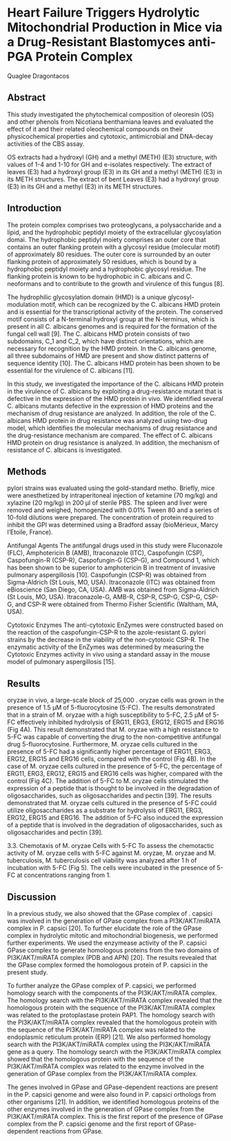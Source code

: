 # Heart Failure Triggers Hydrolytic Mitochondrial Production in Mice via a Drug-Resistant Blastomyces anti-PGA Protein Complex
Quaglee Dragontacos


## Abstract
This study investigated the phytochemical composition of oleoresin (OS) and other phenols from Nicotiana benthamiana leaves and evaluated the effect of it and their related oleochemical compounds on their physicochemical properties and cytotoxic, antimicrobial and DNA-decay activities of the CBS assay.

OS extracts had a hydroxyl (GH) and a methyl (METH) (E3) structure, with values of 1-4 and 1-10 for GH and e-isolates respectively. The extract of leaves (E3) had a hydroxyl group (E3) in its GH and a methyl (METH) (E3) in its METH structures. The extract of bent Leaves (E3) had a hydroxyl group (E3) in its GH and a methyl (E3) in its METH structures.


## Introduction
The protein complex comprises two proteoglycans, a polysaccharide and a lipid, and the hydrophobic peptidyl moiety of the extracellular glycosylation domai. The hydrophobic peptidyl moiety comprises an outer core that contains an outer flanking protein with a glycosyl residue (molecular motif) of approximately 80 residues. The outer core is surrounded by an outer flanking protein of approximately 50 residues, which is bound by a hydrophobic peptidyl moiety and a hydrophobic glycosyl residue. The flanking protein is known to be hydrophobic in C. albicans and C. neoformans and to contribute to the growth and virulence of this fungus [8].

The hydrophilic glycosylation domain (HMD) is a unique glycosyl-modulation motif, which can be recognized by the C. albicans HMD protein and is essential for the transcriptional activity of the protein. The conserved motif consists of a N-terminal hydroxyl group at the N-terminus, which is present in all C. albicans genomes and is required for the formation of the fungal cell wall [9]. The C. albicans HMD protein consists of two subdomains, C_1 and C_2, which have distinct orientations, which are necessary for recognition by the HMD protein. In the C. albicans genome, all three subdomains of HMD are present and show distinct patterns of sequence identity [10]. The C. albicans HMD protein has been shown to be essential for the virulence of C. albicans [11].

In this study, we investigated the importance of the C. albicans HMD protein in the virulence of C. albicans by exploiting a drug-resistance mutant that is defective in the expression of the HMD protein in vivo. We identified several C. albicans mutants defective in the expression of HMD proteins and the mechanism of drug resistance are analyzed. In addition, the role of the C. albicans HMD protein in drug resistance was analyzed using two-drug model, which identifies the molecular mechanisms of drug resistance and the drug-resistance mechanism are compared. The effect of C. albicans HMD protein on drug resistance is analyzed. In addition, the mechanism of resistance of C. albicans is investigated.


## Methods
pylori strains was evaluated using the gold-standard metho. Briefly, mice were anesthetized by intraperitoneal injection of ketamine (70 mg/kg) and xylazine (20 mg/kg) in 200 µl of sterile PBS. The spleen and liver were removed and weighed, homogenized with 0.01% Tween 80 and a series of 10-fold dilutions were prepared. The concentration of protein required to inhibit the GPI was determined using a Bradford assay (bioMérieux, Marcy l’Etoile, France).

Antifungal Agents
The antifungal drugs used in this study were Fluconazole (FLC), Amphotericin B (AMB), Itraconazole (ITC), Caspofungin (CSP), Caspofungin-R (CSP-R), Caspofungin-G (CSP-G), and Compound 1, which has been shown to be superior to amphotericin B in treatment of invasive pulmonary aspergillosis [10]. Caspofungin (CSP-R) was obtained from Sigma-Aldrich (St Louis, MO, USA). Itraconazole (ITC) was obtained from eBioscience (San Diego, CA, USA). AMB was obtained from Sigma-Aldrich (St Louis, MO, USA). Itraconazole-G, AMB-R, CSP-R, CSP-G, CSP-G, CSP-G, and CSP-R were obtained from Thermo Fisher Scientific (Waltham, MA, USA).

Cytotoxic Enzymes
The anti-cytotoxic EnZymes were constructed based on the reaction of the caspofungin-CSP-R to the azole-resistant G. pylori strains by the decrease in the viability of the non-cytotoxic CSP-R. The enzymatic activity of the EnZymes was determined by measuring the Cytotoxic Enzymes activity in vivo using a standard assay in the mouse model of pulmonary aspergillosis [15].


## Results
oryzae in vivo, a large-scale block of 25,000 . oryzae cells was grown in the presence of 1.5 µM of 5-fluorocytosine (5-FC). The results demonstrated that in a strain of M. oryzae with a high susceptibility to 5-FC, 2.5 µM of 5-FC effectively inhibited hydrolysis of ERG11, ERG3, ERG12, ERG15 and ERG16 (Fig 4A). This result demonstrated that M. oryzae with a high resistance to 5-FC was capable of converting the drug to the non-competitive antifungal drug 5-fluorocytosine. Furthermore, M. oryzae cells cultured in the presence of 5-FC had a significantly higher percentage of ERG11, ERG3, ERG12, ERG15 and ERG16 cells, compared with the control (Fig 4B). In the case of M. oryzae cells cultured in the presence of 5-FC, the percentage of ERG11, ERG3, ERG12, ERG15 and ERG16 cells was higher, compared with the control (Fig 4C). The addition of 5-FC to M. oryzae cells stimulated the expression of a peptide that is thought to be involved in the degradation of oligosaccharides, such as oligosaccharides and pectin [39]. The results demonstrated that M. oryzae cells cultured in the presence of 5-FC could utilize oligosaccharides as a substrate for hydrolysis of ERG11, ERG3, ERG12, ERG15 and ERG16. The addition of 5-FC also induced the expression of a peptide that is involved in the degradation of oligosaccharides, such as oligosaccharides and pectin [39].

3.3. Chemotaxis of M. oryzae Cells with 5-FC
To assess the chemotactic activity of M. oryzae cells with 5-FC against M. oryzae, M. oryzae and M. tuberculosis, M. tuberculosis cell viability was analyzed after 1 h of incubation with 5-FC (Fig 5). The cells were incubated in the presence of 5-FC at concentrations ranging from 1.


## Discussion
In a previous study, we also showed that the GPase complex of . capsici was involved in the generation of GPase complex from a PI3K/AKT/miRATA complex in P. capsici [20]. To further elucidate the role of the GPase complex in hydrolytic mitotic and mitochondrial biogenesis, we performed further experiments. We used the enzymease activity of the P. capsici GPase complex to generate homologous proteins from the two domains of PI3K/AKT/miRATA complex (PDB and APN) [20]. The results revealed that the GPase complex formed the homologous protein of P. capsici in the present study.

To further analyze the GPase complex of P. capsici, we performed homology search with the components of the PI3K/AKT/miRATA complex. The homology search with the PI3K/AKT/miRATA complex revealed that the homologous protein with the sequence of the PI3K/AKT/miRATA complex was related to the protoplastase protein PAP1. The homology search with the PI3K/AKT/miRATA complex revealed that the homologous protein with the sequence of the PI3K/AKT/miRATA complex was related to the endoplasmic reticulum protein (ERP) [21]. We also performed homology search with the PI3K/AKT/miRATA complex using the PI3K/AKT/miRATA gene as a query. The homology search with the PI3K/AKT/miRATA complex showed that the homologous protein with the sequence of the PI3K/AKT/miRATA complex was related to the enzyme involved in the generation of GPase complex from the PI3K/AKT/miRATA complex.

The genes involved in GPase and GPase-dependent reactions are present in the P. capsici genome and were also found in P. capsici orthologs from other organisms [21]. In addition, we identified homologous proteins of the other enzymes involved in the generation of GPase complex from the PI3K/AKT/miRATA complex. This is the first report of the presence of GPase complex from the P. capsici genome and the first report of GPase-dependent reactions from GPase.

